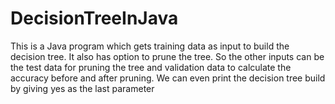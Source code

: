 # DecisionTreeInJava
This is a Java program which gets training data as input to build the decision tree. It also has option to prune the tree. So the other inputs can be the test data for pruning the tree and validation data to calculate the accuracy before and after pruning. We can even print the decision tree build by giving yes as the last parameter 

